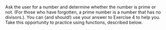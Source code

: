 Ask the user for a number and determine whether the number is prime or not. (For those who have forgotten, a prime number is a number that has no divisors.). You can (and should!) use your answer to Exercise 4 to help you. Take this opportunity to practice using functions, described below.
